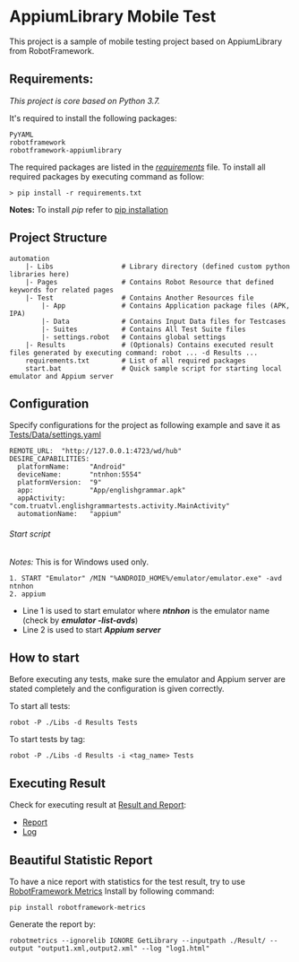 # AppiumLibrary Mobile Test



This project is a sample of mobile testing project based on AppiumLibrary from RobotFramework.

## Requirements:
*This project is core based on Python 3.7.*

It's required to install the following packages:

```
PyYAML
robotframework
robotframework-appiumlibrary
```
The required packages are listed in the [*requirements*](requirements) file.
To install all required packages by executing command as follow:
```
> pip install -r requirements.txt
```
**Notes:** To install *pip* refer to [pip installation](https://pip.pypa.io/en/stable/installing/)

## Project Structure
    automation
        |- Libs                 # Library directory (defined custom python libraries here)
        |- Pages                # Contains Robot Resource that defined keywords for related pages
        |- Test                 # Contains Another Resources file
            |- App              # Contains Application package files (APK, IPA)
            |- Data             # Contains Input Data files for Testcases
            |- Suites           # Contains All Test Suite files
            |- settings.robot   # Contains global settings
        |- Results              # (Optionals) Contains executed result files generated by executing command: robot ... -d Results ...
        requirements.txt        # List of all required packages
        start.bat               # Quick sample script for starting local emulator and Appium server

## Configuration
Specify configurations for the project as following example and save it as [Tests/Data/settings.yaml](Tests/Data/settings.yaml)
```
REMOTE_URL:  "http://127.0.0.1:4723/wd/hub"
DESIRE_CAPABILITIES:
  platformName:     "Android"
  deviceName:       "ntnhon:5554"
  platformVersion:  "9"
  app:              "App/englishgrammar.apk"
  appActivity:      "com.truatvl.englishgrammartests.activity.MainActivity"
  automationName:   "appium"

```

###### Start script
*Notes:* This is for Windows used only.
```
1. START "Emulator" /MIN "%ANDROID_HOME%/emulator/emulator.exe" -avd ntnhon
2. appium
```
- Line 1 is used to start emulator where **_ntnhon_** is the emulator name (check by **_emulator -list-avds_**)
- Line 2 is used to start **_Appium server_** 

## How to start
Before executing any tests, make sure the emulator and Appium server are stated completely and the configuration is given correctly.

To start all tests:
```
robot -P ./Libs -d Results Tests
```

To start tests by tag:
```
robot -P ./Libs -d Results -i <tag_name> Tests
```

## Executing Result
Check for executing result at [Result and Report](Results):
- [Report](Results/report.html)
- [Log](Results/log.html)

## Beautiful Statistic Report
To have a nice report with statistics for the test result, try to use [RobotFramework Metrics](https://github.com/adiralashiva8/robotframework-metrics)
Install by following command:
```
pip install robotframework-metrics
```
Generate the report by:
```
robotmetrics --ignorelib IGNORE GetLibrary --inputpath ./Result/ --output "output1.xml,output2.xml" --log "log1.html" 
```
